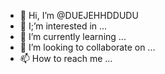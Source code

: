 - 👋 Hi, I’m @DUEJEHHDDUDU
- 👀 I;’m interested in ...
- 🌱 I’m currently learning ...
- 💞️ I’m looking to collaborate on ...
- 📫 How to reach me ...

<!---
DUEJEHHDDUDU/DUEJEHHDDUDU is a ✨ special ✨ repository because its `README.md` (this file) appears on your GitHub profile.
You can click the Preview link to take a look at your changes.
--->
